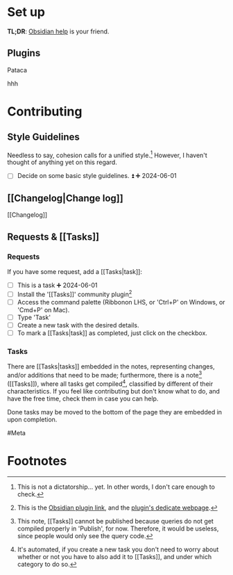 # Set up

**TL;DR**: [Obsidian help](https://help.obsidian.md/Home) is your friend.

## Plugins

Pataca


hhh


# Contributing

## Style Guidelines

Needless to say, cohesion calls for a unified style.[^1] However, I haven't thought of anything yet on this regard.

- [ ] Decide on some basic style guidelines. ⏫ ➕ 2024-06-01



## [[Changelog|Change log]]

[[Changelog]]
## Requests & [[Tasks]]

### Requests

If you have some request, add a [[Tasks|task]]:

- [ ] This is a task ➕ 2024-06-01
- [ ] Install the '[[Tasks]]' community plugin[^2]
- [ ] Access the command palette (Ribbonon LHS, or 'Ctrl+P' on Windows, or 'Cmd+P' on Mac).
- [ ] Type 'Task'
- [ ] Create a new task with the desired details.
- [ ] To mark a [[Tasks|task]] as completed, just click on the checkbox.

### Tasks

There are [[Tasks|tasks]] embedded in the notes, representing changes, and/or additions that need to be made; furthermore, there is a note[^3] ([[Tasks]]), where all tasks get compiled[^4], classified by different of their characteristics. If you feel like contributing but don't know what to do, and have the free time, check them in case you can help.

Done tasks may be moved to the bottom of the page they are embedded in upon completion.

#Meta 


# Footnotes

[^1]: This is not a dictatorship... yet. In other words, I don't care enough to check.
[^2]: This is the [Obsidian plugin link](https://obsidian.md/plugins?id=obsidian-tasks-plugin), and the [plugin's dedicate webpage](https://publish.obsidian.md/tasks/Introduction).




[^3]: This note, [[Tasks]] cannot be published because queries do not get compiled properly in 'Publish', for now. Therefore, it would be useless, since people would only see the query code.
[^4]: It's automated, if you create a new task you don't need to worry about whether or not you have to also add it to [[Tasks]], and under which category to do so.



